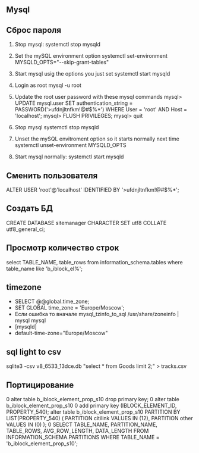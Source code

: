 
## Mysql
## Сброс пароля 
1. Stop mysql:
systemctl stop mysqld

2. Set the mySQL environment option 
systemctl set-environment MYSQLD_OPTS="--skip-grant-tables"

3. Start mysql usig the options you just set
systemctl start mysqld

4. Login as root
mysql -u root

5. Update the root user password with these mysql commands
mysql> UPDATE mysql.user SET authentication_string = PASSWORD('>ufdnjltnfkm!@#$%*') WHERE User = 'root' AND Host = 'localhost';
mysql> FLUSH PRIVILEGES;
mysql> quit

6. Stop mysql
systemctl stop mysqld

7. Unset the mySQL envitroment option so it starts normally next time
systemctl unset-environment MYSQLD_OPTS

8. Start mysql normally:
systemctl start mysqld

## Сменить пользователя
ALTER USER 'root'@'localhost' IDENTIFIED BY '>ufdnjltnfkm!@#$%*';

## Создать БД
CREATE DATABASE sitemanager CHARACTER SET utf8 COLLATE utf8_general_ci;

## Просмотр количество строк
select TABLE_NAME, table_rows from information_schema.tables where table_name like 'b_iblock_el%';

## timezone
* SELECT @@global.time_zone;
* SET GLOBAL time_zone = 'Europe/Moscow';
* Если ошибка то вначале  mysql_tzinfo_to_sql /usr/share/zoneinfo | mysql mysql
* [mysqld]
* default-time-zone="Europe/Moscow"

## sql light to csv
sqlite3  -csv v8_6533_13dce.db  "select * from Goods limit 2;" > tracks.csv
## Портицирование
0 alter table b_iblock_element_prop_s10 drop primary key;
0 alter table b_iblock_element_prop_s10
0	add primary key (IBLOCK_ELEMENT_ID, PROPERTY_540);
  alter table b_iblock_element_prop_s10
    PARTITION BY LIST(PROPERTY_540) (
          PARTITION citilink VALUES IN (12),
          PARTITION other VALUES IN (0)
    );
0 SELECT TABLE_NAME, PARTITION_NAME, TABLE_ROWS, AVG_ROW_LENGTH, DATA_LENGTH
      FROM INFORMATION_SCHEMA.PARTITIONS
       WHERE TABLE_NAME = 'b_iblock_element_prop_s10';
